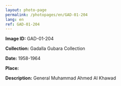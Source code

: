 ```yaml
---
layout: photo-page
permalink: /photopages/en/GAD-01-204
lang: en
ref: GAD-01-204
---
```


**Image ID:** GAD-01-204

**Collection:** Gadalla Gubara Collection

**Date:** 1958-1964

**Place:**

**Description:** General Muhammad Ahmed Al Khawad
